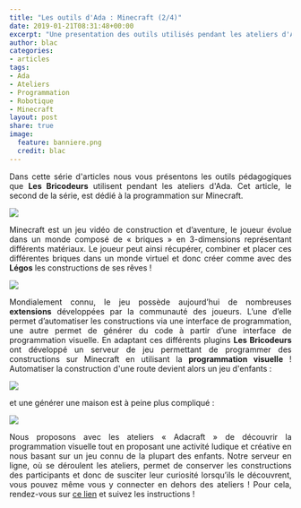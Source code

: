 ```yaml
---
title: "Les outils d'Ada : Minecraft (2/4)"
date: 2019-01-21T08:31:48+00:00
excerpt: "Une presentation des outils utilisés pendant les ateliers d'Ada !"
author: blac
categories:
- articles
tags:
- Ada
- Ateliers
- Programmation
- Robotique
- Minecraft
layout: post
share: true
image:
  feature: banniere.png
  credit: blac
---
```


<style type="text/css">

p{
  text-align: justify;
}

.c_img{
  display: block;
  margin-left: auto;
  margin-right: auto;
}

.r_img{
  float: right;
  margin-left: 1em;
}

.clearfix::after{
  content: "";
  clear: both;
  display: table;

iframe{
  width: 100%;
}

}

</style>

Dans cette série d'articles nous vous présentons les outils pédagogiques que **Les Bricodeurs** utilisent pendant les ateliers d'Ada. Cet article, le second de la série, est dédié à la programmation sur Minecraft.

<img class="c_img" src="{{ site.url }}/images/outils_ada/outils.png">

Minecraft est un jeu vidéo de construction et d’aventure, le joueur évolue dans un monde composé de « briques » en 3-dimensions représentant différents matériaux. Le joueur peut ainsi récupérer, combiner et placer ces différentes briques dans un monde virtuel et donc créer comme avec des **Légos** les constructions de ses rêves !

<img class="c_img" src="{{ site.url }}/images/outils_ada/mft_pres.png">

Mondialement connu, le jeu possède aujourd’hui de nombreuses **extensions** développées par la communauté des joueurs. L’une d’elle permet d’automatiser les constructions via une interface de programmation, une autre permet de générer du code à partir d’une interface de programmation visuelle. En adaptant ces différents plugins **Les Bricodeurs** ont développé un serveur de jeu permettant de programmer des constructions sur Minecraft en utilisant la **programmation visuelle** ! Automatiser la construction d'une route devient alors un jeu d'enfants :

<img class="c_img" src="{{ site.url }}/images/outils_ada/mft_route.gif">

et une générer une maison est à peine plus compliqué :

<img class="c_img" src="{{ site.url }}/images/outils_ada/mft_maison.gif">

Nous proposons avec les ateliers « Adacraft » de découvrir la programmation visuelle tout en proposant une activité ludique et créative en nous basant sur un jeu connu de la plupart des enfants. Notre serveur en ligne, où se déroulent les ateliers, permet de conserver les constructions des participants et donc de susciter leur curiosité lorsqu’ils le découvrent, vous pouvez même vous y connecter en dehors des ateliers ! Pour cela, rendez-vous sur <a href="http://lesbricodeurs.fr/AteliersdAda/adacraft">ce lien</a> et suivez les instructions !
